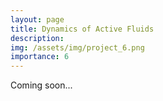 ```yaml
---
layout: page
title: Dynamics of Active Fluids
description:
img: /assets/img/project_6.png
importance: 6
---
```


Coming soon...
